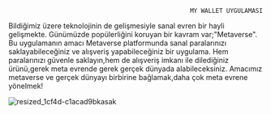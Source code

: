                                                       MY WALLET UYGULAMASI
                                                      
                                                   
Bildiğimiz üzere teknolojinin de gelişmesiyle sanal evren bir hayli gelişmekte.
Günümüzde popülerliğini koruyan bir kavram var;"Metaverse".
Bu uygulamanın amacı Metaverse platformunda sanal paralarınızı saklayabileceğiniz ve alışveriş yapabileceğiniz bir uygulama.
Hem paralarınızı güvenle saklayın,hem de alışveriş imkanı ile dilediğiniz ürünü,gerek meta evrende gerek gerçek dünyada alabileceksiniz.
Amacımız metaverse ve gerçek dünyayı birbirine bağlamak,daha çok meta evrene yönelmek!


![resized_1cf4d-c1acad9bkasak](https://user-images.githubusercontent.com/90137054/202896460-069873bc-a2a7-4c6f-8f9b-90efd79f27dd.jpg)
